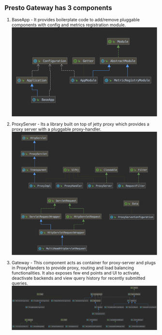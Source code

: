 Presto Gateway has 3 components
-------------------------------
1. BaseApp - It provides boilerplate code to add/remove pluggable components with config and metrics registration module.
![BaseApp Class Diagram](assets/BaseApp-classes.png) 

2. ProxyServer - Its a library built on top of jetty proxy which provides a proxy server with a pluggable proxy-handler.
![ProxyServer Class Diagram](assets/ProxyServer-classes.png) 

3. Gateway - This component acts as container for proxy-server and plugs in ProxyHanders to provide proxy, routing and load balancing functionalities. It also exposes few end points and UI to activate, deactivate backends and view query history for recently submitted queries.
![PrestoGateway Class Diagram](assets/PrestoGateway-classes.png) 
